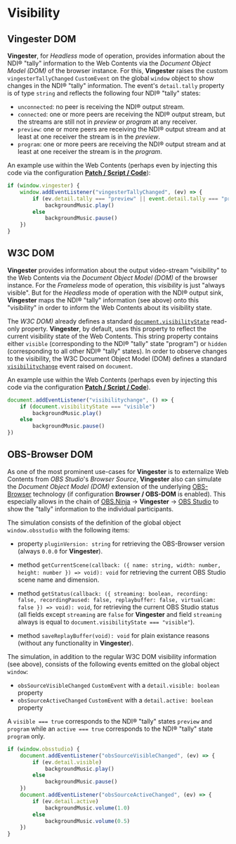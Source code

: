 
Visibility
===========

Vingester DOM
-------------

**Vingester**, for *Headless* mode of operation, provides information
about the NDI&reg; "tally" information to the Web Contents via the
*Document Object Model (DOM)* of the browser instance. For this,
**Vingester** raises the custom `vingesterTallyChanged` `CustomEvent`
on the global `window` object to show changes in the NDI&reg; "tally"
information. The event's `detail.tally` property is of type `string` and
reflects the following four NDI&reg; "tally" states:

- `unconnected`: no peer is receiving the NDI&reg; output stream.
- `connected`: one or more peers are receiving the NDI&reg; output stream,
   but the streams are still not in *preview* or *program* at any receiver.
- `preview`: one or more peers are receiving the NDI&reg; output stream and
   at least at one receiver the stream is in the *preview*.
- `program`: one or more peers are receiving the NDI&reg; output stream and
   at least at one receiver the stream is in the *program*.

An example use within the Web Contents (perhaps even by
injecting this code via the configuration [**Patch / Script /
Code**](configuration#Patch)):

```js
if (window.vingester) {
    window.addEventListener("vingesterTallyChanged", (ev) => {
        if (ev.detail.tally === "preview" || event.detail.tally === "program")
            backgroundMusic.play()
        else
            backgroundMusic.pause()
    })
}
```

W3C DOM
-------

**Vingester** provides information about the output video-stream
"visibility" to the Web Contents via the *Document Object Model (DOM)*
of the browser instance. For the *Frameless* mode of operation, this
*visibility* is just "always visible". But for the *Headless* mode of
operation with the NDI&reg; output sink, **Vingester** maps the NDI&reg;
"tally" information (see above) onto this "visibility" in order to inform the Web
Contents about its visibility state.

The *W3C DOM)* already defines a standard
[`document.visibilityState`](https://developer.mozilla.org/en-US/docs/Web/API/Document/visibilityState)
read-only property. **Vingester**, by default, uses this property to
reflect the current visibility state of the Web Contents. This string
property contains either `visible` (corresponding to the NDI&reg; "tally" state
"program") or `hidden` (corresponding to all other NDI&reg; "tally" states).
In order to observe changes to the visibility, the
W3C Document Object Model (DOM) defines a standard
[`visibilitychange`](https://developer.mozilla.org/en-US/docs/Web/API/Document/visibilitychange_event)
event raised on `document`.

An example use within the Web Contents (perhaps even by
injecting this code via the configuration [**Patch / Script /
Code**](configuration#Patch)).

```js
document.addEventListener("visibilitychange", () => {
    if (document.visibilityState === "visible")
        backgroundMusic.play()
    else
        backgroundMusic.pause()
})
```

OBS-Browser DOM
---------------

As one of the most prominent use-cases for **Vingester** is to
externalize Web Contents from *OBS Studio*'s *Browser Source*,
**Vingester** also can simulate the *Document Object Model (DOM)*
extension of the underlying [OBS-Browser](https://github.com/obsproject/obs-browser)
technology (if configuration **Browser / OBS-DOM** is enabled).
This especially allows in the chain of [OBS.Ninja](https://obs.ninja) &rarr; **Vingester** &rarr;
[OBS Studio](https://obsproject.com) to show the "tally" information to the individual participants.

The simulation consists of the definition of the global object
`window.obsstudio` with the following items:

- property `pluginVersion: string` for retrieving the OBS-Browser version (always `0.0.0` for **Vingester**).

- method `getCurrentScene(callback: ({ name: string, width: number, height: number }) => void): void`
  for retrieving the current OBS Studio scene name and dimension.

- method `getStatus(callback: ({ streaming: boolean, recording: false, recordingPaused: false, replaybuffer: false, virtualcam: false }) => void): void`,
  for retrieving the current OBS Studio status (all fields except `streaming` are `false` for **Vingester** and
  field `streaming` always is equal to `document.visibilityState === "visible"`).

- method `saveReplayBuffer(void): void` for
  plain existance reasons (without any functionality in **Vingester**).

The simulation, in addition to the regular W3C DOM visibility information (see above),
consists of the following events emitted on the global object `window`:

- `obsSourceVisibleChanged` `CustomEvent` with a `detail.visible: boolean` property
- `obsSourceActiveChanged` `CustomEvent` with a `detail.active: boolean` property 

A `visible === true` corresponds to the NDI&reg; "tally" states
`preview` and `program` while an `active === true` corresponds to the
NDI&reg; "tally" state `program` only.

```js
if (window.obsstudio) {
    document.addEventListener("obsSourceVisibleChanged", (ev) => {
        if (ev.detail.visible)
            backgroundMusic.play()
        else
            backgroundMusic.pause()
    })
    document.addEventListener("obsSourceActiveChanged", (ev) => {
        if (ev.detail.active)
            backgroundMusic.volume(1.0)
        else
            backgroundMusic.volume(0.5)
    })
}
```

